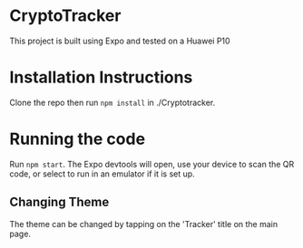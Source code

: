 # CryptoTracker
This project is built using Expo and tested on a Huawei P10

# Installation Instructions
Clone the repo then run `npm install` in ./Cryptotracker.

# Running the code
Run `npm start`. The Expo devtools will open, use your device to scan the QR code, or select to run in an emulator if it is set up.

## Changing Theme
The theme can be changed by tapping on the 'Tracker' title on the main page.
